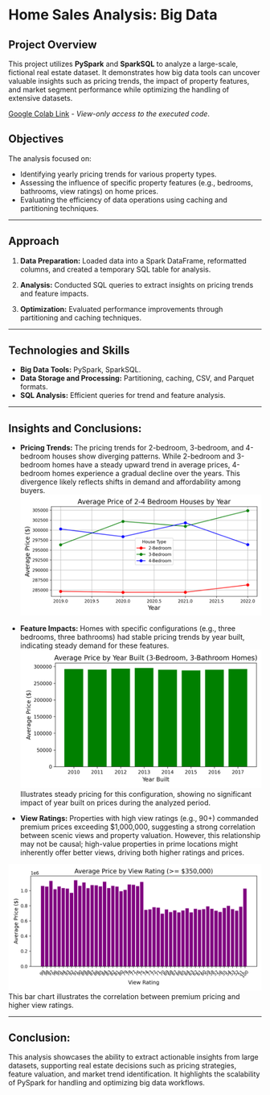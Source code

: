 # Home Sales Analysis: Big Data 

## Project Overview

This project utilizes **PySpark** and **SparkSQL** to analyze a large-scale, fictional real estate dataset. 
It demonstrates how big data tools can uncover valuable insights such as pricing trends, the impact of property features, and market segment performance while optimizing the handling of extensive datasets.

[Google Colab Link](https://colab.research.google.com/drive/1JAqXeZ72H8PeUpzbIQnDB31JAs0zDSQV#scrollTo=G_Vhb52rU1Sn) - *View-only access to the executed code*.

## Objectives

The analysis focused on:

* Identifying yearly pricing trends for various property types.
* Assessing the influence of specific property features (e.g., bedrooms, bathrooms, view ratings) on home prices.
* Evaluating the efficiency of data operations using caching and partitioning techniques.
___

## Approach
1. **Data Preparation:** 
Loaded data into a Spark DataFrame, reformatted columns, and created a temporary SQL table for analysis.

2. **Analysis:**
Conducted SQL queries to extract insights on pricing trends and feature impacts.

3. **Optimization:**
Evaluated performance improvements through partitioning and caching techniques.

___

## Technologies and Skills

* **Big Data Tools:** PySpark, SparkSQL.
* **Data Storage and Processing:** Partitioning, caching, CSV, and Parquet formats.
* **SQL Analysis:** Efficient queries for trend and feature analysis.

___
## Insights and Conclusions:

* **Pricing Trends:**
The pricing trends for 2-bedroom, 3-bedroom, and 4-bedroom houses show diverging patterns. 
While 2-bedroom and 3-bedroom homes have a steady upward trend in average prices, 4-bedroom homes experience a gradual decline over the years. This divergence likely reflects shifts in demand and affordability among buyers.
![Average Price of 2-3-4-Bedroom Houses by Year Sold](https://github.com/LegallyNotBlonde/MegaData_SparkProject_Home_Sales/blob/main/Visualization/avg_price_2_3_4_bedrooms.png)

* **Feature Impacts:** Homes with specific configurations (e.g., three bedrooms, three bathrooms) had stable pricing trends by year built, indicating steady demand for these features.
![Average Price by Year Built for 3-Bedroom, 3-Bathroom Homes](https://github.com/LegallyNotBlonde/MegaData_SparkProject_Home_Sales/blob/main/Visualization/avg_price_3b_3ba.png)
Illustrates steady pricing for this configuration, showing no significant impact of year built on prices during the analyzed period.

* **View Ratings:** Properties with high view ratings (e.g., 90+) commanded premium prices exceeding $1,000,000, suggesting a strong correlation between scenic views and property valuation. 
However, this relationship may not be causal; high-value properties in prime locations might inherently offer better views, driving both higher ratings and prices.

![Average Price by View Rating](https://github.com/LegallyNotBlonde/MegaData_SparkProject_Home_Sales/blob/main/Visualization/avg_price_by_view.png)
This bar chart illustrates the correlation between premium pricing and higher view ratings.
___
## Conclusion:
This analysis showcases the ability to extract actionable insights from large datasets, supporting real estate decisions such as pricing strategies, feature valuation, and market trend identification. 
It highlights the scalability of PySpark for handling and optimizing big data workflows.